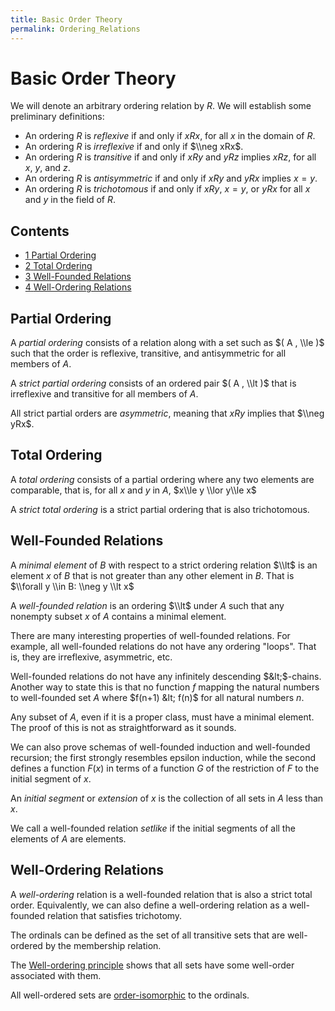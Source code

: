 ```yaml
---
title: Basic Order Theory
permalink: Ordering_Relations
---
```

# Basic Order Theory











  
We will denote an arbitrary ordering relation by $R$. We will establish
some preliminary definitions:

-   An ordering $R$ is *reflexive* if and only if $xRx$, for all $x$ in
    the domain of $R$.
-   An ordering $R$ is *irreflexive* if and only if $\\neg xRx$.
-   An ordering $R$ is *transitive* if and only if $xRy$ and $yRz$
    implies $xRz$, for all $x$, $y$, and $z$.
-   An ordering $R$ is *antisymmetric* if and only if $xRy$ and $yRx$
    implies $x=y$.
-   An ordering $R$ is *trichotomous* if and only if $xRy$, $x=y$, or
    $yRx$ for all $x$ and $y$ in the field of $R$.



## Contents


-   [<span class="tocnumber">1</span> <span class="toctext">Partial
    Ordering</span>](#Partial_Ordering)
-   [<span class="tocnumber">2</span> <span class="toctext">Total
    Ordering</span>](#Total_Ordering)
-   [<span class="tocnumber">3</span> <span class="toctext">Well-Founded
    Relations</span>](#Well-Founded_Relations)
-   [<span class="tocnumber">4</span> <span
    class="toctext">Well-Ordering
    Relations</span>](#Well-Ordering_Relations)


## Partial Ordering

A *partial ordering* consists of a relation along with a set such as $(
A , \\le )$ such that the order is reflexive, transitive, and
antisymmetric for all members of $A$.

A *strict partial ordering* consists of an ordered pair $( A , \\lt )$
that is irreflexive and transitive for all members of $A$.

All strict partial orders are *asymmetric*, meaning that $xRy$ implies
that $\\neg yRx$.

## Total Ordering

A *total ordering* consists of a partial ordering where any two elements
are comparable, that is, for all $x$ and $y$ in $A$, $x\\le y \\lor
y\\le x$

A *strict total ordering* is a strict partial ordering that is also
trichotomous.

## Well-Founded Relations

A *minimal element* of $B$ with respect to a strict ordering relation
$\\lt$ is an element $x$ of $B$ that is not greater than any other
element in $B$. That is $\\forall y \\in B: \\neg y \\lt x$

A *well-founded relation* is an ordering $\\lt$ under $A$ such that any
nonempty subset $x$ of $A$ contains a minimal element.

There are many interesting properties of well-founded relations. For
example, all well-founded relations do not have any ordering "loops".
That is, they are irreflexive, asymmetric, etc.

Well-founded relations do not have any infinitely descending
$&lt;$-chains. Another way to state this is that no function $f$ mapping
the natural numbers to well-founded set $A$ where $f(n+1) &lt; f(n)$ for
all natural numbers $n$.

Any subset of $A$, even if it is a proper class, must have a minimal
element. The proof of this is not as straightforward as it sounds.

We can also prove schemas of well-founded induction and well-founded
recursion; the first strongly resembles epsilon induction, while the
second defines a function $F(x)$ in terms of a function $G$ of the
restriction of $F$ to the initial segment of $x$.

An *initial segment* or *extension* of $x$ is the collection of all sets
in $A$ less than $x$.

We call a well-founded relation *setlike* if the initial segments of all
the elements of $A$ are elements.

## Well-Ordering Relations

A *well-ordering* relation is a well-founded relation that is also a
strict total order. Equivalently, we can also define a well-ordering
relation as a well-founded relation that satisfies trichotomy.

The ordinals can be defined as the set of all transitive sets that are
well-ordered by the membership relation.

The [Well-ordering
principle](/Well-ordering_principle "Well-ordering principle")
shows that all sets have some well-order associated with them.

All well-ordered sets are
[order-isomorphic](/Order-isomorphism "Order-isomorphism")
to the ordinals.


